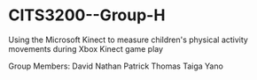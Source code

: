 CITS3200--Group-H
=================

Using the Microsoft Kinect to measure children's physical activity movements during Xbox Kinect game play

Group Members:
David Nathan
Patrick Thomas
Taiga Yano